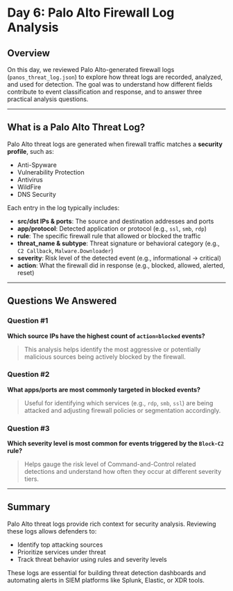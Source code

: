 # Day 6: Palo Alto Firewall Log Analysis

## Overview
On this day, we reviewed Palo Alto-generated firewall logs (`panos_threat_log.json`) to explore how threat logs are recorded, analyzed, and used for detection. The goal was to understand how different fields contribute to event classification and response, and to answer three practical analysis questions.

---

## What is a Palo Alto Threat Log?
Palo Alto threat logs are generated when firewall traffic matches a **security profile**, such as:
- Anti-Spyware
- Vulnerability Protection
- Antivirus
- WildFire
- DNS Security

Each entry in the log typically includes:
- **src/dst IPs & ports**: The source and destination addresses and ports
- **app/protocol**: Detected application or protocol (e.g., `ssl`, `smb`, `rdp`)
- **rule**: The specific firewall rule that allowed or blocked the traffic
- **threat_name & subtype**: Threat signature or behavioral category (e.g., `C2 Callback`, `Malware.Downloader`)
- **severity**: Risk level of the detected event (e.g., informational → critical)
- **action**: What the firewall did in response (e.g., blocked, allowed, alerted, reset)

---

## Questions We Answered
### Question #1
**Which source IPs have the highest count of `action=blocked` events?**
> This analysis helps identify the most aggressive or potentially malicious sources being actively blocked by the firewall.

### Question #2
**What apps/ports are most commonly targeted in blocked events?**
> Useful for identifying which services (e.g., `rdp`, `smb`, `ssl`) are being attacked and adjusting firewall policies or segmentation accordingly.

### Question #3
**Which severity level is most common for events triggered by the `Block-C2` rule?**
> Helps gauge the risk level of Command-and-Control related detections and understand how often they occur at different severity tiers.

---

## Summary
Palo Alto threat logs provide rich context for security analysis. Reviewing these logs allows defenders to:
- Identify top attacking sources
- Prioritize services under threat
- Track threat behavior using rules and severity levels

These logs are essential for building threat detection dashboards and automating alerts in SIEM platforms like Splunk, Elastic, or XDR tools.

